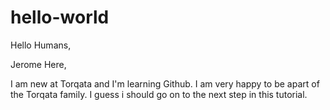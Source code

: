# hello-world
Hello Humans,

Jerome Here,

I am new at Torqata and I'm learning Github. I am very happy to be apart of the Torqata family.
I guess i should go on to the next step in this tutorial.
